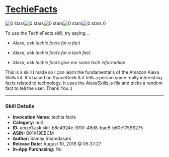 # [TechieFacts](http://alexa.amazon.com/#skills/amzn1.ask.skill.b8c4924e-970f-48d8-bae8-b60e17596275)
![0 stars](../../images/ic_star_border_black_18dp_1x.png)![0 stars](../../images/ic_star_border_black_18dp_1x.png)![0 stars](../../images/ic_star_border_black_18dp_1x.png)![0 stars](../../images/ic_star_border_black_18dp_1x.png)![0 stars](../../images/ic_star_border_black_18dp_1x.png) 0

To use the TechieFacts skill, try saying...

* *Alexa, ask techie facts for a fact*

* *Alexa, ask techie facts for a tech fact*

* *Alexa, ask techie facts give me some tech information*

This is a skill I made so I can learn the fundamental's of the Amazon Alexa Skills kit. It's based on SpaceGeek & it tells a person some really interesting facts related to technology. It uses the AlexaSkills.js file and picks a random fact to tell the user. Thank You :)

***

### Skill Details

* **Invocation Name:** techie facts
* **Category:** null
* **ID:** amzn1.ask.skill.b8c4924e-970f-48d8-bae8-b60e17596275
* **ASIN:** B01K19EBCM
* **Author:** Samay Shamdasani
* **Release Date:** August 10, 2016 @ 05:37:27
* **In-App Purchasing:** No
